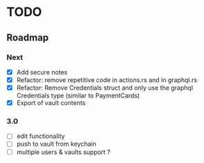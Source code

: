 # TODO

## Roadmap

### Next

- [x] Add secure notes
- [x] Refactor: remove repetitive code in actions.rs and in graphql.rs
- [x] Refactor: Remove Credentials struct and only use the graphql Credentials type (similar to PaymentCards)
- [x] Export of vault contents

### 3.0

- [ ] edit functionality
- [ ] push to vault from keychain
- [ ] multiple users & vaults support ?
